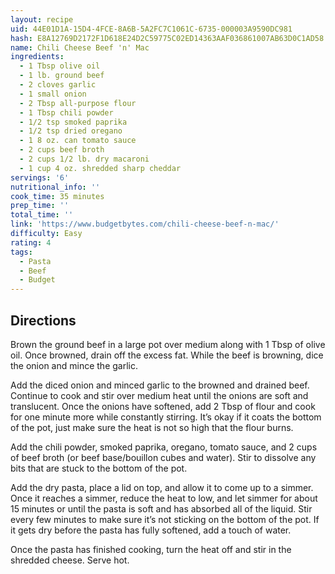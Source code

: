 ```yaml
---
layout: recipe
uid: 44E01D1A-15D4-4FCE-8A6B-5A2FC7C1061C-6735-000003A9590DC981
hash: E8A12769D2172F1D618E24D2C59775C02ED14363AAF036861007AB63D0C1AD58
name: Chili Cheese Beef 'n' Mac
ingredients:
  - 1 Tbsp olive oil
  - 1 lb. ground beef
  - 2 cloves garlic
  - 1 small onion
  - 2 Tbsp all-purpose flour
  - 1 Tbsp chili powder
  - 1/2 tsp smoked paprika
  - 1/2 tsp dried oregano
  - 1 8 oz. can tomato sauce
  - 2 cups beef broth
  - 2 cups 1/2 lb. dry macaroni
  - 1 cup 4 oz. shredded sharp cheddar
servings: '6'
nutritional_info: ''
cook_time: 35 minutes
prep_time: ''
total_time: ''
link: 'https://www.budgetbytes.com/chili-cheese-beef-n-mac/'
difficulty: Easy
rating: 4
tags:
  - Pasta
  - Beef
  - Budget
---
```


## Directions

Brown the ground beef in a large pot over medium along with 1 Tbsp of olive oil. Once browned, drain off the excess fat. While the beef is browning, dice the onion and mince the garlic.

Add the diced onion and minced garlic to the browned and drained beef. Continue to cook and stir over medium heat until the onions are soft and translucent. Once the onions have softened, add 2 Tbsp of flour and cook for one minute more while constantly stirring. It’s okay if it coats the bottom of the pot, just make sure the heat is not so high that the flour burns.

Add the chili powder, smoked paprika, oregano, tomato sauce, and 2 cups of beef broth (or beef base/bouillon cubes and water). Stir to dissolve any bits that are stuck to the bottom of the pot.

Add the dry pasta, place a lid on top, and allow it to come up to a simmer. Once it reaches a simmer, reduce the heat to low, and let simmer for about 15 minutes or until the pasta is soft and has absorbed all of the liquid. Stir every few minutes to make sure it’s not sticking on the bottom of the pot. If it gets dry before the pasta has fully softened, add a touch of water.

Once the pasta has finished cooking, turn the heat off and stir in the shredded cheese. Serve hot.
